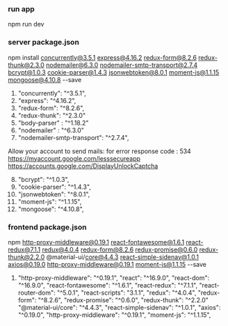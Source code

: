 ### run app 
npm run dev 

### server package.json
npm install concurrently@3.5.1 express@4.16.2 redux-form@8.2.6 redux-thunk@2.3.0 nodemailer@6.3.0 nodemailer-smtp-transport@2.7.4 
bcrypt@1.0.3 cookie-parser@1.4.3 jsonwebtoken@8.0.1 moment-js@1.1.15 mongoose@4.10.8 --save
1.  "concurrently": "^3.5.1",
2.  "express": "^4.16.2",
3.  "redux-form": "^8.2.6",
4.  "redux-thunk": "^2.3.0"
5.  "body-parser" : "^1.18.2"
6.  "nodemailer" : "^6.3.0"
7.  "nodemailer-smtp-transport": "^2.7.4",

Allow your account to send mails: for error response code : 534
https://myaccount.google.com/lesssecureapp
https://accounts.google.com/DisplayUnlockCaptcha 


8.   "bcrypt": "^1.0.3",
9.   "cookie-parser": "^1.4.3",
10.  "jsonwebtoken": "^8.0.1",
11.  "moment-js": "^1.1.15",
12.  "mongoose": "^4.10.8",
    





### frontend package.json
npm http-proxy-middleware@0.19.1 react-fontawesome@1.6.1 react-redux@7.1.1 redux@4.0.4 redux-form@8.2.6 redux-promise@0.6.0 redux-thunk@2.2.0 @material-ui/core@4.4.3 react-simple-sidenav@1.0.1 axios@0.19.0 http-proxy-middleware@0.19.1 moment-js@1.1.15 --save 
1.  "http-proxy-middleware": "^0.19.1",
    "react": "^16.9.0",
    "react-dom": "^16.9.0",
    "react-fontawesome": "^1.6.1",
    "react-redux": "^7.1.1",
    "react-router-dom": "^5.0.1",
    "react-scripts": "3.1.1",
    "redux": "^4.0.4",
    "redux-form": "^8.2.6",
    "redux-promise": "^0.6.0",
    "redux-thunk": "^2.2.0"
    "@material-ui/core": "^4.4.3",
    "react-simple-sidenav": "^1.0.1",
    "axios": "^0.19.0",
    "http-proxy-middleware": "^0.19.1",
    "moment-js": "^1.1.15",



